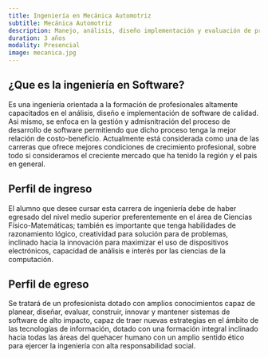 ```yaml
---
title: Ingeniería en Mecánica Automotriz
subtitle: Mecánica Automotriz
description: Manejo, análisis, diseño implementación y evaluación de proyectos que requieran el uso de sistemas electrónicos y de telecomunicaciones.
duration: 3 años
modality: Presencial
image: mecanica.jpg
---
```


## ¿Que es la ingeniería en Software?

Es una ingeniería orientada a la formación de profesionales altamente capacitados en el análisis, diseño e implementación de software de calidad. Asi mismo, se enfoca en la gestión y admisnitración del proceso de desarrollo de software permitiendo que dicho proceso tenga la mejor relación de costo-beneficio. Actualmente está considerada como una de las carreras que ofrece mejores condiciones de crecimiento profesional, sobre todo si consideramos el creciente mercado que ha tenido la región y el pais en general.

## Perfil de ingreso

El  alumno  que  desee  cursar  esta  carrera  de  ingeniería  debe  de  haber egresado del nivel medio superior preferentemente en el área de Ciencias Físico-Matemáticas;  también  es  importante  que  tenga  habilidades  de razonamiento  lógico,  creatividad  para  solución  para  de  problemas, inclinado  hacia  la  innovación  para  maximizar  el  uso  de  dispositivos electrónicos,  capacidad  de  análisis  e  interés  por  las  ciencias  de  la computación.

## Perfil de egreso

Se tratará de un profesionista dotado con amplios conocimientos capaz de planear,  diseñar,  evaluar,  construir,  innovar  y  mantener  sistemas  de software de alto impacto, capaz de traer nuevas estrategias en el ámbito de  las  tecnologías  de  información,  dotado  con  una  formación  integral inclinado  hacia  todas  las  áreas  del  quehacer  humano  con  un  amplio sentido ético para ejercer la ingeniería con alta responsabilidad social.
